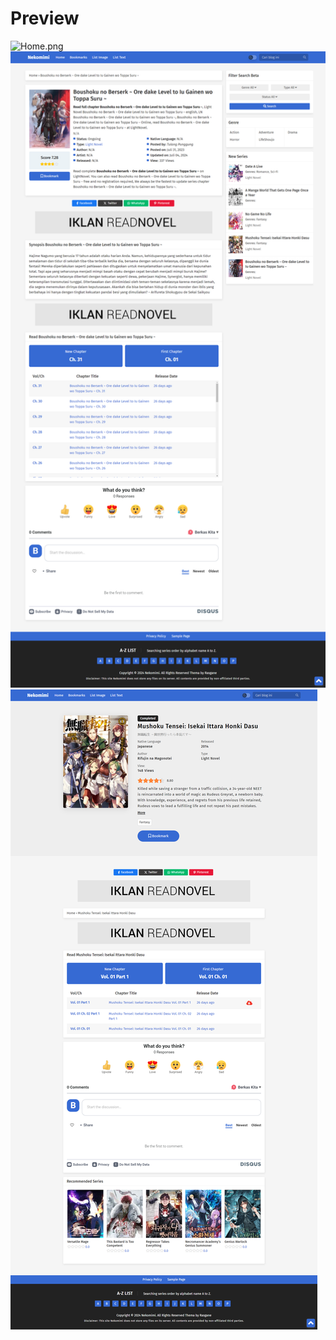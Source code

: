 # Preview

<img alt="Home.png" src="/Image/Home.png">

<img alt="Home.png" src="/Image/Post V1.png">

<img alt="Home.png" src="/Image/Post V2.png">
